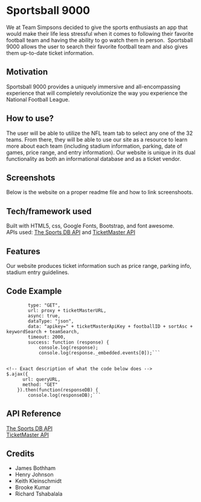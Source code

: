 # Sportsball 9000

We at Team Simpsons decided to give the sports enthusiasts an app that would make their life less stressful when it comes to following their favorite football team and having the ability to go watch them in person.  Sportsball 9000 allows the user to search their favorite football team and also gives them up-to-date ticket information.

## Motivation

Sportsball 9000 provides a uniquely immersive and all-encompassing experience that will completely revolutionize the way you experience the National Football League.

## How to use? 

The user will be able to utilize the NFL team tab to select any one of the 32 teams.  From there, they will be able to use our site as a resource to learn more about each team (including stadium information, parking, date of games, price range, and entry information).  Our website is unique in its dual functionality as both an informational database and as a ticket vendor.


## Screenshots

<!-- Need to include some images of the website working -->
Below is the website on a proper readme file and how to link screenshoots.
<!-- https://ghost.org/blog/markdown/  -->

## Tech/framework used

Built with HTML5, css, Google Fonts, Bootstrap, and font awesome.  <br>
APIs used: [The Sports DB API](https://www.thesportsdb.com/api/v1/json/) and [TicketMaster API](https://app.ticketmaster.com/discovery/v2/events.json?)

## Features
Our website produces ticket information such as price range, parking info, stadium entry guidelines.

## Code Example
<!-- include the API get commands, describe exactly what they do -->

<!-- The code below utilizes ticketMaster's API to pull an NFL team, and it's ticket information including price range, enrty info, and date   -->

```$.ajax({
        type: "GET",
        url: proxy + ticketMasterURL,
        async: true,
        dataType: "json",
        data: "apikey=" + ticketMasterApiKey + footballID + sortAsc + keywordSearch + teamSearch,
        timeout: 2000,
        success: function (response) {
            console.log(response);
            console.log(response._embedded.events[0]);```


<!-- Exact description of what the code below does -->
$.ajax({
      url: queryURL,
      method: "GET"
    }).then(function(responseDB) {
        console.log(responseDB);```
```
## API Reference
 
 [The Sports DB API](https://www.thesportsdb.com/api/v1/json/) <br>
 [TicketMaster API](https://app.ticketmaster.com/discovery/v2/events.json?)

## Credits

- James Bothham 
- Henry Johnson
- Keith Kleinschmidt
- Brooke Kumar
- Richard Tshabalala
